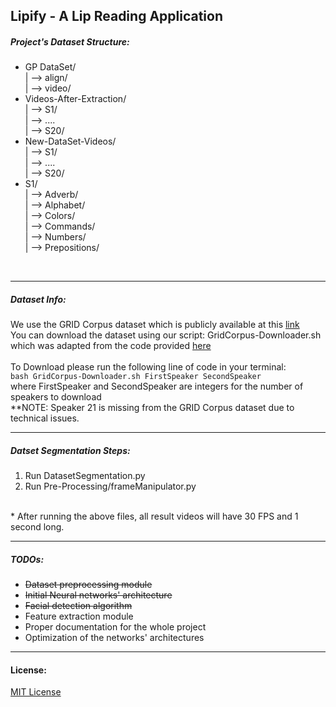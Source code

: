 Lipify - A Lip Reading Application
---
##### Project's Dataset Structure:

* GP DataSet/ <br> | --> align/ <br> | --> video/ <br>
* Videos-After-Extraction/ <br> | --> S1/ <br> | --> .... <br> | --> S20/
* New-DataSet-Videos/ <br> | --> S1/ <br> | --> .... <br> | --> S20/
* S1/ <br> | --> Adverb/ <br> |
--> Alphabet/ <br> |
--> Colors/ <br> |
--> Commands/ <br> |
--> Numbers/ <br> |
--> Prepositions/
<br>

---
##### Dataset Info:

We use the GRID Corpus dataset which is publicly available at this [link](http://spandh.dcs.shef.ac.uk/gridcorpus/)
<br>You can download the dataset using our script: GridCorpus-Downloader.sh
<br> which was adapted from the code provided [here](https://gist.github.com/KarthikMAM/d8ebde4db84a72b083df0e14242edb1a)
<br> <br>
To Download please run the following line of code in your terminal:
<br>`bash GridCorpus-Downloader.sh FirstSpeaker SecondSpeaker`
<br> where FirstSpeaker and SecondSpeaker are integers for the number of speakers to download
<br>
**NOTE: Speaker 21 is missing from the GRID Corpus dataset due to technical issues.

---

##### Datset Segmentation Steps:
1. Run DatasetSegmentation.py
2. Run Pre-Processing/frameManipulator.py
<br>
* After running the above files, all result videos will have 30 FPS and 1 second long.

---

##### TODOs:

* ~~Dataset preprocessing module~~
* ~~Initial Neural networks' architecture~~
* ~~Facial detection algorithm~~
* Feature extraction module
* Proper documentation for the whole project
* Optimization of the networks' architectures

---

#### License:
[MIT License](https://github.com/amrkh97/Lipify-LipReading/blob/master/LICENSE.md)
